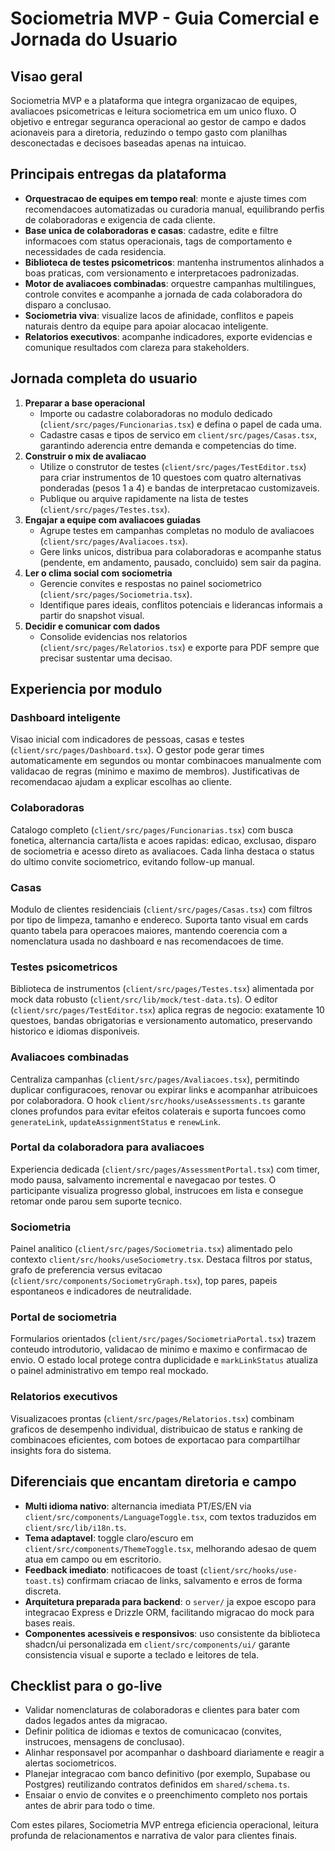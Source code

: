 # Sociometria MVP - Guia Comercial e Jornada do Usuario

## Visao geral
Sociometria MVP e a plataforma que integra organizacao de equipes, avaliacoes psicometricas e leitura sociometrica em um unico fluxo. O objetivo e entregar seguranca operacional ao gestor de campo e dados acionaveis para a diretoria, reduzindo o tempo gasto com planilhas desconectadas e decisoes baseadas apenas na intuicao.

## Principais entregas da plataforma
- **Orquestracao de equipes em tempo real**: monte e ajuste times com recomendacoes automatizadas ou curadoria manual, equilibrando perfis de colaboradoras e exigencia de cada cliente.
- **Base unica de colaboradoras e casas**: cadastre, edite e filtre informacoes com status operacionais, tags de comportamento e necessidades de cada residencia.
- **Biblioteca de testes psicometricos**: mantenha instrumentos alinhados a boas praticas, com versionamento e interpretacoes padronizadas.
- **Motor de avaliacoes combinadas**: orquestre campanhas multilingues, controle convites e acompanhe a jornada de cada colaboradora do disparo a conclusao.
- **Sociometria viva**: visualize lacos de afinidade, conflitos e papeis naturais dentro da equipe para apoiar alocacao inteligente.
- **Relatorios executivos**: acompanhe indicadores, exporte evidencias e comunique resultados com clareza para stakeholders.

## Jornada completa do usuario
1. **Preparar a base operacional**  
   - Importe ou cadastre colaboradoras no modulo dedicado (`client/src/pages/Funcionarias.tsx`) e defina o papel de cada uma.  
   - Cadastre casas e tipos de servico em `client/src/pages/Casas.tsx`, garantindo aderencia entre demanda e competencias do time.
2. **Construir o mix de avaliacao**  
   - Utilize o construtor de testes (`client/src/pages/TestEditor.tsx`) para criar instrumentos de 10 questoes com quatro alternativas ponderadas (pesos 1 a 4) e bandas de interpretacao customizaveis.  
   - Publique ou arquive rapidamente na lista de testes (`client/src/pages/Testes.tsx`).
3. **Engajar a equipe com avaliacoes guiadas**  
   - Agrupe testes em campanhas completas no modulo de avaliacoes (`client/src/pages/Avaliacoes.tsx`).  
   - Gere links unicos, distribua para colaboradoras e acompanhe status (pendente, em andamento, pausado, concluido) sem sair da pagina.
4. **Ler o clima social com sociometria**  
   - Gerencie convites e respostas no painel sociometrico (`client/src/pages/Sociometria.tsx`).  
   - Identifique pares ideais, conflitos potenciais e liderancas informais a partir do snapshot visual.
5. **Decidir e comunicar com dados**  
   - Consolide evidencias nos relatorios (`client/src/pages/Relatorios.tsx`) e exporte para PDF sempre que precisar sustentar uma decisao.

## Experiencia por modulo
### Dashboard inteligente
Visao inicial com indicadores de pessoas, casas e testes (`client/src/pages/Dashboard.tsx`). O gestor pode gerar times automaticamente em segundos ou montar combinacoes manualmente com validacao de regras (minimo e maximo de membros). Justificativas de recomendacao ajudam a explicar escolhas ao cliente.

### Colaboradoras
Catalogo completo (`client/src/pages/Funcionarias.tsx`) com busca fonetica, alternancia carta/lista e acoes rapidas: edicao, exclusao, disparo de sociometria e acesso direto as avaliacoes. Cada linha destaca o status do ultimo convite sociometrico, evitando follow-up manual.

### Casas
Modulo de clientes residenciais (`client/src/pages/Casas.tsx`) com filtros por tipo de limpeza, tamanho e endereco. Suporta tanto visual em cards quanto tabela para operacoes maiores, mantendo coerencia com a nomenclatura usada no dashboard e nas recomendacoes de time.

### Testes psicometricos
Biblioteca de instrumentos (`client/src/pages/Testes.tsx`) alimentada por mock data robusto (`client/src/lib/mock/test-data.ts`). O editor (`client/src/pages/TestEditor.tsx`) aplica regras de negocio: exatamente 10 questoes, bandas obrigatorias e versionamento automatico, preservando historico e idiomas disponiveis.

### Avaliacoes combinadas
Centraliza campanhas (`client/src/pages/Avaliacoes.tsx`), permitindo duplicar configuracoes, renovar ou expirar links e acompanhar atribuicoes por colaboradora. O hook `client/src/hooks/useAssessments.ts` garante clones profundos para evitar efeitos colaterais e suporta funcoes como `generateLink`, `updateAssignmentStatus` e `renewLink`.

### Portal da colaboradora para avaliacoes
Experiencia dedicada (`client/src/pages/AssessmentPortal.tsx`) com timer, modo pausa, salvamento incremental e navegacao por testes. O participante visualiza progresso global, instrucoes em lista e consegue retomar onde parou sem suporte tecnico.

### Sociometria
Painel analitico (`client/src/pages/Sociometria.tsx`) alimentado pelo contexto `client/src/hooks/useSociometry.tsx`. Destaca filtros por status, grafo de preferencia versus evitacao (`client/src/components/SociometryGraph.tsx`), top pares, papeis espontaneos e indicadores de neutralidade.

### Portal de sociometria
Formularios orientados (`client/src/pages/SociometriaPortal.tsx`) trazem conteudo introdutorio, validacao de minimo e maximo e confirmacao de envio. O estado local protege contra duplicidade e `markLinkStatus` atualiza o painel administrativo em tempo real mockado.

### Relatorios executivos
Visualizacoes prontas (`client/src/pages/Relatorios.tsx`) combinam graficos de desempenho individual, distribuicao de status e ranking de combinacoes eficientes, com botoes de exportacao para compartilhar insights fora do sistema.

## Diferenciais que encantam diretoria e campo
- **Multi idioma nativo**: alternancia imediata PT/ES/EN via `client/src/components/LanguageToggle.tsx`, com textos traduzidos em `client/src/lib/i18n.ts`.
- **Tema adaptavel**: toggle claro/escuro em `client/src/components/ThemeToggle.tsx`, melhorando adesao de quem atua em campo ou em escritorio.
- **Feedback imediato**: notificacoes de toast (`client/src/hooks/use-toast.ts`) confirmam criacao de links, salvamento e erros de forma discreta.
- **Arquitetura preparada para backend**: o `server/` ja expoe escopo para integracao Express e Drizzle ORM, facilitando migracao do mock para bases reais.
- **Componentes acessiveis e responsivos**: uso consistente da biblioteca shadcn/ui personalizada em `client/src/components/ui/` garante consistencia visual e suporte a teclado e leitores de tela.

## Checklist para o go-live
- Validar nomenclaturas de colaboradoras e clientes para bater com dados legados antes da migracao.
- Definir politica de idiomas e textos de comunicacao (convites, instrucoes, mensagens de conclusao).
- Alinhar responsavel por acompanhar o dashboard diariamente e reagir a alertas sociometricos.
- Planejar integracao com banco definitivo (por exemplo, Supabase ou Postgres) reutilizando contratos definidos em `shared/schema.ts`.
- Ensaiar o envio de convites e o preenchimento completo nos portais antes de abrir para todo o time.

Com estes pilares, Sociometria MVP entrega eficiencia operacional, leitura profunda de relacionamentos e narrativa de valor para clientes finais.